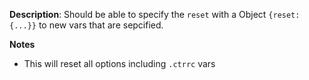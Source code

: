 __Description__: Should be able to specify the `reset` with a Object  `{reset: {...}}` to new vars that are sepcified.

__Notes__

+ This will reset all options including `.ctrrc` vars

